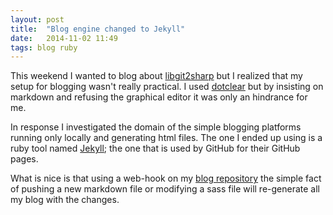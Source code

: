 ```yaml
---
layout: post
title:  "Blog engine changed to Jekyll"
date:   2014-11-02 11:49
tags: blog ruby
---
```


This weekend I wanted to blog about [libgit2sharp][1] but I realized that my
setup for blogging wasn't really practical. I used [dotclear][2] but by
insisting on markdown and refusing the graphical editor it was only an hindrance
for me.

In response I investigated the domain of the simple blogging platforms running
only locally and generating html files.
The one I ended up using is a ruby tool named [Jekyll][3]; the one that is used
by GitHub for their GitHub pages.

What is nice is that using a web-hook on my [blog repository][4] the simple fact
of pushing a new markdown file or modifying a sass file will re-generate all my
blog with the changes.

[1]: https://github.com/libgit2/libgit2sharp
[2]: http://dotclear.org/
[3]: http://jekyllrb.com/
[4]: https://github.com/vbfox/blog
